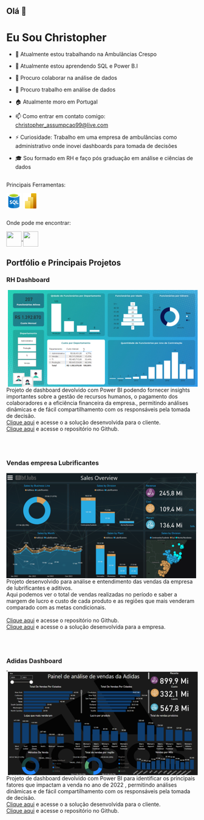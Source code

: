 ## Olá 👋
# Eu Sou Christopher



- 🔭 Atualmente estou trabalhando na Ambulâncias Crespo
- 🌱 Atualmente estou aprendendo SQL e Power B.I
- 👯 Procuro colaborar na análise de dados
- 🤔 Procuro trabalho em análise de dados
- 🏠 Atualmente moro em Portugal
- 📫 Como entrar em contato comigo: christopher_assumpcao99@live.com
- ⚡ Curiosidade: Trabalho em uma empresa de ambulâncias como administrativo onde inovei dashboards para tomada de decisões
- 🎓 Sou formado em RH e faço pós graduação em análise e ciências de dados

  ##
Principais Ferramentas:

<div style="display: inline_block">
  <img align="center" alt="SQL" height="40" width="40" src="https://github.com/BruceFonseca/ferramentas/blob/main/logo.png?raw=true">
  <img align="center" alt="Power BI" height="40" width="40" src="https://github.com/BruceFonseca/ferramentas/blob/main/1200px-New_Power_BI_Logo.svg.png?raw=true">
</div>

##

Onde pode me encontrar:
<div style="display: inline_block">
  
<P>  <a href="https://www.linkedin.com/in/christopher-assump%C3%A7%C3%A3o-496a772a6/)/" target="_blank"> </P>
    <img align="center" alt="" height="40" width="40" src="https://github.com/BruceFonseca/Portfolio/blob/main/social%20icons/linkedin.png?raw=true">
  </a>
  <a href="https://www.instagram.com/christopher_assumpcao/"_blank">
    <img align="center" alt="" height="40" width="40" src="https://github.com/BruceFonseca/Portfolio/blob/main/social%20icons/instagram.png?raw=true">
  </a>



<br>



## Portfólio e Principais Projetos
### RH Dashboard
<img align="right" width="500"  src="https://github.com/Christophersantos007/RHportifolio/blob/main/Imagens/rh.png?raw=true">
Projeto de dashboard devolvido com Power BI podendo fornecer insights importantes sobre a gestão de recursos humanos, o pagamento dos colaboradores e a eficiência financeira da empresa., permitindo análises dinâmicas e de fácil compartilhamento com os responsáveis pela tomada de decisão.

<br>
<a href="https://app.powerbi.com/groups/me/reports/cafde2a9-92a7-40b0-92c0-c3d6f0d15a65/cdf99466b10972f494e6?experience=power-bi" target="_blank">Clique aqui</a> e acesse o a solução desenvolvida para o cliente.
<br>
<a href="https://github.com/Christophersantos007/RHportifolio" target="_blank">Clique aqui</a> e acesse o repositório no Github.

<br><br>




  
 ### Vendas empresa Lubrificantes
<img align="left" width="500" src="https://github.com/Christophersantos007/BFlubsportifolio/blob/main/Imagens/Captura%20de%20tela%202024-12-29%20144950.png?raw=true">
<hr>
Projeto desenvolvido para análise e entendimento das vendas da empresa de lubrificantes e aditivos. <br> 
Aqui podemos ver o total de vendas realizadas no período e saber a margem de lucro e custo de cada produto e as regiões que mais venderam comparado com as metas condicionais. 
  <br>

<br>
<a href="https://github.com/Christophersantos007/BFlubsportifolio">Clique aqui</a> e acesse o repositório no Github.
<br>
<a href="https://app.powerbi.com/groups/me/reports/b83e7dd6-579d-42d1-8492-e8f2dcf289f3/ReportSection?experience=power-bi" target="_blank">Clique aqui</a> e acesse o a solução desenvolvida para a empresa.




<br><br>



### Adidas Dashboard
<img align="right" width="500"  src="https://github.com/Christophersantos007/Adidas_sales/blob/main/imagem/Captura%20de%20tela%202024-12-29%20224530.png?raw=true">
<hr>
Projeto de dashboard devolvido com Power BI para identificar os principais fatores que impactam a venda no ano de 2022 , permitindo análises dinâmicas e de fácil compartilhamento com os responsáveis pela tomada de decisão.

<br>
<a href="https://app.powerbi.com/groups/9e3b08e7-70c8-400f-a3fe-d2d3eeaf2f87/reports/6b522646-df5c-43a3-8a81-2e1dfbb508ff/8473726a334a9d82f4d1?experience=power-bi" target="_blank">Clique aqui</a> e acesse o a solução desenvolvida para o cliente.
<br>
<a href="https://github.com/Christophersantos007/Adidas_sales" target="_blank">Clique aqui</a> e acesse o repositório no Github.

<br><br>
<p>


